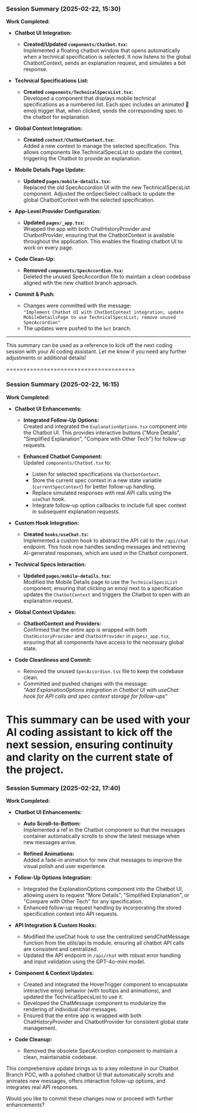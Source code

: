 ### Session Summary (2025-02-22, 15:30)

**Work Completed:**

- **Chatbot UI Integration:**
  - **Created/Updated `components/Chatbot.tsx`:**  
    Implemented a floating chatbot window that opens automatically when a technical specification is selected. It now listens to the global ChatbotContext, sends an explanation request, and simulates a bot response.
  
- **Technical Specifications List:**
  - **Created `components/TechnicalSpecsList.tsx`:**  
    Developed a component that displays mobile technical specifications as a numbered list. Each spec includes an animated 🤖 emoji trigger that, when clicked, sends the corresponding spec to the chatbot for explanation.

- **Global Context Integration:**
  - **Created `context/ChatbotContext.tsx`:**  
    Added a new context to manage the selected specification. This allows components like TechnicalSpecsList to update the context, triggering the Chatbot to provide an explanation.
  
- **Mobile Details Page Update:**
  - **Updated `pages/mobile-details.tsx`:**  
    Replaced the old SpecAccordion UI with the new TechnicalSpecsList component. Adjusted the onSpecSelect callback to update the global ChatbotContext with the selected specification.
  
- **App-Level Provider Configuration:**
  - **Updated `pages/_app.tsx`:**  
    Wrapped the app with both ChatHistoryProvider and ChatbotProvider, ensuring that the ChatbotContext is available throughout the application. This enables the floating chatbot UI to work on every page.

- **Code Clean-Up:**
  - **Removed `components/SpecAccordion.tsx`:**  
    Deleted the unused SpecAccordion file to maintain a clean codebase aligned with the new chatbot branch approach.

- **Commit & Push:**
  - Changes were committed with the message:  
    `"Implement Chatbot UI with ChatbotContext integration; update MobileDetailsPage to use TechnicalSpecsList; remove unused SpecAccordion"`  
  - The updates were pushed to the `bot` branch.

---

This summary can be used as a reference to kick off the next coding session with your AI coding assistant. Let me know if you need any further adjustments or additional details!

======================================

### Session Summary (2025-02-22, 16:15)

**Work Completed:**

- **Chatbot UI Enhancements:**
  - **Integrated Follow-Up Options:**  
    Created and integrated the `ExplanationOptions.tsx` component into the Chatbot UI. This provides interactive buttons ("More Details", "Simplified Explanation", "Compare with Other Tech") for follow-up requests.
  
  - **Enhanced Chatbot Component:**  
    Updated `components/Chatbot.tsx` to:
    - Listen for selected specifications via `ChatbotContext`.
    - Store the current spec context in a new state variable (`currentSpecContext`) for better follow-up handling.
    - Replace simulated responses with real API calls using the `useChat` hook.
    - Integrate follow-up option callbacks to include full spec context in subsequent explanation requests.

- **Custom Hook Integration:**
  - **Created `hooks/useChat.ts`:**  
    Implemented a custom hook to abstract the API call to the `/api/chat` endpoint. This hook now handles sending messages and retrieving AI-generated responses, which are used in the Chatbot component.

- **Technical Specs Interaction:**
  - **Updated `pages/mobile-details.tsx`:**  
    Modified the Mobile Details page to use the `TechnicalSpecsList` component, ensuring that clicking an emoji next to a specification updates the `ChatbotContext` and triggers the Chatbot to open with an explanation request.

- **Global Context Updates:**
  - **ChatbotContext and Providers:**  
    Confirmed that the entire app is wrapped with both `ChatHistoryProvider` and `ChatbotProvider` in `pages/_app.tsx`, ensuring that all components have access to the necessary global state.

- **Code Cleanliness and Commit:**
  - Removed the unused `SpecAccordion.tsx` file to keep the codebase clean.
  - Committed and pushed changes with the message:  
    *"Add ExplanationOptions integration in Chatbot UI with useChat hook for API calls and spec context storage for follow-ups"*

This summary can be used with your AI coding assistant to kick off the next session, ensuring continuity and clarity on the current state of the project.
======================================

### Session Summary (2025-02-22, 17:40)

**Work Completed:**

- **Chatbot UI Enhancements:**
  - **Auto Scroll-to-Bottom:**  
    Implemented a ref in the Chatbot component so that the messages container automatically scrolls to show the latest message when new messages arrive.
  
  - **Refined Animations:**  
    Added a fade-in animation for new chat messages to improve the visual polish and user experience.

- **Follow-Up Options Integration:**  
  - Integrated the ExplanationOptions component into the Chatbot UI, allowing users to request "More Details", "Simplified Explanation", or "Compare with Other Tech" for any specification.
  - Enhanced follow-up request handling by incorporating the stored specification context into API requests.

- **API Integration & Custom Hooks:**
  - Modified the useChat hook to use the centralized sendChatMessage function from the utils/api.ts module, ensuring all chatbot API calls are consistent and centralized.
  - Updated the API endpoint in `/api/chat` with robust error handling and input validation using the GPT-4o-mini model.

- **Component & Context Updates:**
  - Created and integrated the HoverTrigger component to encapsulate interactive emoji behavior (with tooltips and animations), and updated the TechnicalSpecsList to use it.
  - Developed the ChatMessage component to modularize the rendering of individual chat messages.
  - Ensured that the entire app is wrapped with both ChatHistoryProvider and ChatbotProvider for consistent global state management.

- **Code Cleanup:**
  - Removed the obsolete SpecAccordion component to maintain a clean, maintainable codebase.

This comprehensive update brings us to a key milestone in our Chatbot Branch POC, with a polished chatbot UI that automatically scrolls and animates new messages, offers interactive follow-up options, and integrates real API responses. 

Would you like to commit these changes now or proceed with further enhancements?
